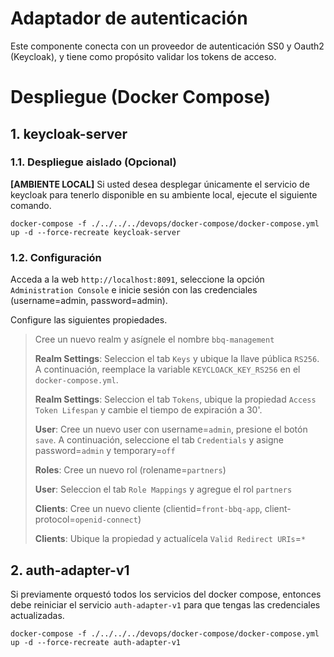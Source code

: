 # Adaptador de autenticación
Este componente conecta con un proveedor de autenticación SS0 y Oauth2 (Keycloak), y tiene como propósito validar los
tokens de acceso.

# Despliegue (Docker Compose)
## 1. keycloak-server
### 1.1. Despliegue aislado (Opcional)
**[AMBIENTE LOCAL]** Si usted desea desplegar únicamente el servicio de keycloak para tenerlo disponible en su ambiente local, ejecute el 
siguiente comando.

```shell script
docker-compose -f ./../../../devops/docker-compose/docker-compose.yml up -d --force-recreate keycloak-server
```

### 1.2. Configuración
Acceda a la web `http://localhost:8091`, seleccione la opción 
`Administration Console` e inicie sesión con las credenciales (username=admin, password=admin).

Configure las siguientes propiedades.
> Cree un nuevo realm y asígnele el nombre `bbq-management`
> 
> **Realm Settings**: Seleccion el tab `Keys` y ubique la llave pública `RS256`. A continuación, reemplace la variable 
> `KEYCLOACK_KEY_RS256` en el `docker-compose.yml`.
> 
> **Realm Settings**: Seleccion el tab `Tokens`, ubique la propiedad `Access Token Lifespan` y cambie el tiempo de
> expiración a 30'.
> 
> **User**: Cree un nuevo user con username=`admin`, presione el botón `save`. A continuación, seleccione el tab 
> `Credentials` y asigne password=`admin` y temporary=`off`
>
> **Roles**: Cree un nuevo rol (rolename=`partners`)
> 
> **User**: Seleccion el tab `Role Mappings` y agregue el rol `partners`
> 
> **Clients**: Cree un nuevo cliente (clientid=`front-bbq-app`, client-protocol=`openid-connect`)
> 
> **Clients**: Ubique la propiedad y actualícela `Valid Redirect URIs`=`*`

## 2. auth-adapter-v1
Si previamente orquestó todos los servicios del docker compose, entonces debe reiniciar el servicio `auth-adapter-v1`
para que tengas las credenciales actualizadas.

```shell script
docker-compose -f ./../../../devops/docker-compose/docker-compose.yml up -d --force-recreate auth-adapter-v1
```
